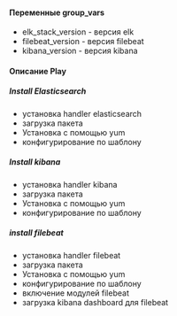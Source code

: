 #### Переменные group_vars
 * elk_stack_version - версия elk
 * filebeat_version - версия filebeat
 * kibana_version - версия kibana
#### Описание Play 
##### Install Elasticsearch
 * установка handler elasticsearch
 * загрузка пакета
 * Установка с помощью yum
 * конфигурирование по шаблону
##### Install kibana
 * установка handler kibana
 * загрузка пакета
 * Установка с помощью yum
 * конфигурирование по шаблону
##### install filebeat
 * установка handler filebeat
 * загрузка пакета
 * Установка с помощью yum
 * конфигурирование по шаблону
 * включение модулей filebeat
 * загрузка kibana dashboard для filebeat
